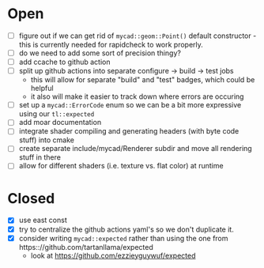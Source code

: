 Open
====
- [ ] figure out if we can get rid of `mycad::geom::Point()` default constructor -
      this is currently needed for rapidcheck to work properly.
- [ ] do we need to add some sort of precision thingy?
- [ ] add ccache to github action
- [ ] split up github actions into separate configure → build → test jobs
    - this will allow for separate "build" and "test" badges, which could be
      helpful
    - it also will make it easier to track down where errors are occuring
- [ ] set up a `mycad::ErrorCode` enum so we can be a bit more expressive using our
      `tl::expected`
- [ ] add moar documentation
- [ ] integrate shader compiling and generating headers (with byte code stuff)
      into cmake
- [ ] create separate include/mycad/Renderer subdir and move all rendering stuff
      in there
- [ ] allow for different shaders (i.e. texture vs. flat color) at runtime

Closed
======
- [x] use east const
- [x] try to centralize the github actions yaml's so we don't duplicate it.
- [x] consider writing `mycad::expected` rather than using the one from
      https:://github.com/tartanllama/expected
    - look at https://github.com/ezzieyguywuf/expected

